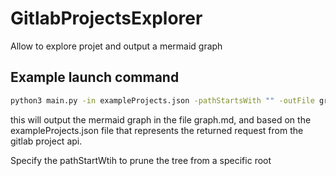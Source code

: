 # GitlabProjectsExplorer
Allow to explore projet and output a mermaid graph

## Example launch command

```bash
python3 main.py -in exampleProjects.json -pathStartsWith "" -outFile graph.md
```

this will output the mermaid graph in the file graph.md, and based on the exampleProjects.json file that represents the returned request from the gitlab project api.


Specify the pathStartWtih to prune the tree from a specific root
